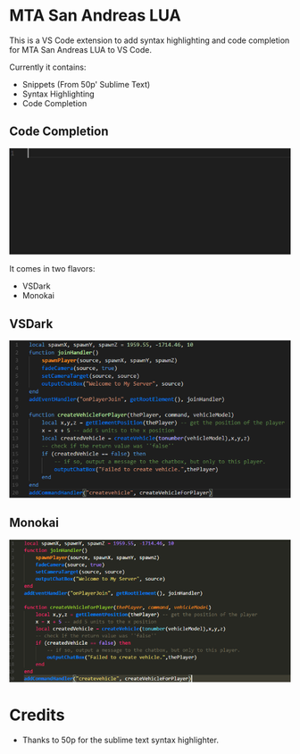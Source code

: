 # MTA San Andreas LUA

This is a VS Code extension to add syntax highlighting and code completion for MTA San Andreas LUA to VS Code.

Currently it contains:
- Snippets (From 50p' Sublime Text)
- Syntax Highlighting
- Code Completion

## Code Completion

![CodeCompletion](./images/CodeCompletion.gif)

It comes in two flavors:
- VSDark
- Monokai

## VSDark

![VSDark](./images/VSDark.png)

## Monokai

![Monokai](./images/Monokai.png)

# Credits
- Thanks to 50p for the sublime text syntax highlighter.